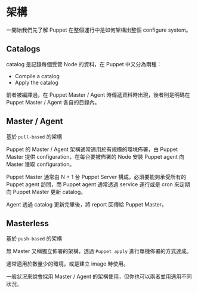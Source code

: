 # 架構

一開始我們先了解 Puppet 在整個運行中是如何架構出整個 configure system。

## Catalogs

catalog 是記錄每個受管 Node 的資料，在 Puppet 中又分為兩種：

- Compile a catalog
- Apply the catalog

前者被編譯過，在 Puppet Master / Agent 時傳遞資料時出現，後者則是明碼在 Puppet Master / Agent 各自的目錄內。

## Master / Agent

基於 `pull-based` 的架構

Puppet 的 Master / Agent 架構通常適用於有規模的環境佈署，由 Puppet Master 提供 configuration，在每台要被佈署的 Node 安裝 Puppet agent 向 Master 獲取 configuration。

Puppet Master 通常由 N + 1 台 Puppet Server 構成，必須要能夠承受所有的 Puppet agent 訪問，而 Puppet agent 通常透過 service 運行或是 cron 來定期向 Puppet Master 更新 catalog。

Agent 透過 catalog 更新完畢後，將 report 回傳給 Puppet Master。

## Masterless

基於 `push-based` 的架構

無 Master 又稱獨立佈署的架構，透過 `Puppet apply` 進行單機佈署的方式達成。

通常適用於數量少的環境，或是建立 image 時使用。


一般狀況來說會採用 Master / Agent 的架構使用，但你也可以兩者並用適用不同狀況。